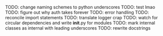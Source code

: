 TODO: change naming schemes to python underscores
TODO: test lmao
TODO: figure out why auth takes forever
TODO: error handling
TODO: reconcile import statements
TODO: translate logger crap
TODO: watch for circular dependencies and write __init__.py for modules
TODO: mark internal classes as internal with leading underscores
TODO: rewrite docstrings